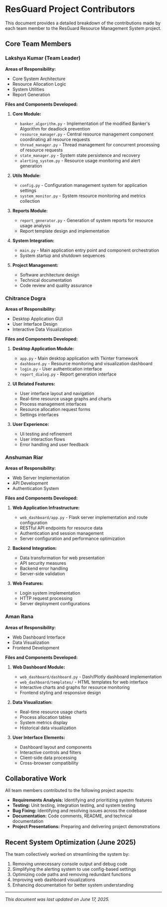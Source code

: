 # ResGuard Project Contributors

This document provides a detailed breakdown of the contributions made by each team member to the ResGuard Resource Management System project.

## Core Team Members

### Lakshya Kumar (Team Leader)

**Areas of Responsibility:**
* Core System Architecture
* Resource Allocation Logic
* System Utilities
* Report Generation

**Files and Components Developed:**
1. **Core Module:**
   * `banker_algorithm.py` - Implementation of the modified Banker's Algorithm for deadlock prevention
   * `resource_manager.py` - Central resource management component coordinating all resource requests
   * `thread_manager.py` - Thread management for concurrent processing of resource requests
   * `state_manager.py` - System state persistence and recovery
   * `alerting_system.py` - Resource usage monitoring and alert generation

2. **Utils Module:**
   * `config.py` - Configuration management system for application settings
   * `system_monitor.py` - System resource monitoring and metrics collection

3. **Reports Module:**
   * `report_generator.py` - Generation of system reports for resource usage analysis
   * Report template design and implementation
   
4. **System Integration:**
   * `main.py` - Main application entry point and component orchestration
   * System startup and shutdown sequences

5. **Project Management:**
   * Software architecture design
   * Technical documentation
   * Code review and quality assurance

### Chitrance Dogra

**Areas of Responsibility:**
* Desktop Application GUI
* User Interface Design
* Interactive Data Visualization

**Files and Components Developed:**
1. **Desktop Application Module:**
   * `app.py` - Main desktop application with Tkinter framework
   * `dashboard.py` - Resource monitoring and visualization dashboard
   * `login.py` - User authentication interface
   * `report_dialog.py` - Report generation interface

2. **UI Related Features:**
   * User interface layout and navigation
   * Real-time resource usage graphs and charts
   * Process management interfaces
   * Resource allocation request forms
   * Settings interfaces

3. **User Experience:**
   * UI testing and refinement
   * User interaction flows
   * Error handling and user feedback

### Anshuman Riar

**Areas of Responsibility:**
* Web Server Implementation
* API Development
* Authentication System

**Files and Components Developed:**
1. **Web Application Infrastructure:**
   * `web_dashboard/app.py` - Flask server implementation and route configuration
   * RESTful API endpoints for resource data
   * Authentication and session management
   * Server configuration and performance optimization

2. **Backend Integration:**
   * Data transformation for web presentation
   * API security measures
   * Backend error handling
   * Server-side validation

3. **Web Features:**
   * Login system implementation
   * HTTP request processing
   * Server deployment configurations

### Aman Rana

**Areas of Responsibility:**
* Web Dashboard Interface
* Data Visualization
* Frontend Development

**Files and Components Developed:**
1. **Web Dashboard Module:**
   * `web_dashboard/dashboard.py` - Dash/Plotly dashboard implementation
   * `web_dashboard/templates/` - HTML templates for web interface
   * Interactive charts and graphs for resource monitoring
   * Frontend styling and responsive design

2. **Data Visualization:**
   * Real-time resource usage charts
   * Process allocation tables
   * System metrics display
   * Historical data visualization

3. **User Interface Elements:**
   * Dashboard layout and components
   * Interactive controls and filters
   * Client-side data processing
   * Cross-browser compatibility

## Collaborative Work

All team members contributed to the following project aspects:

* **Requirements Analysis:** Identifying and prioritizing system features
* **Testing:** Unit testing, integration testing, and system testing
* **Bug Fixing:** Identifying and resolving issues across the codebase
* **Documentation:** Code comments, README, and technical documentation
* **Project Presentations:** Preparing and delivering project demonstrations

## Recent System Optimization (June 2025)

The team collectively worked on streamlining the system by:

1. Removing unnecessary console output and debug code
2. Simplifying the alerting system to use config-based settings
3. Optimizing code paths and removing redundant functions
4. Improving web dashboard visualizations
5. Enhancing documentation for better system understanding

---

*This document was last updated on June 17, 2025.*
